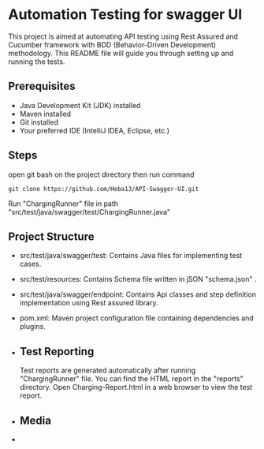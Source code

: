 # Automation Testing for swagger UI

This project is aimed at automating API testing using Rest Assured and Cucumber framework with BDD (Behavior-Driven Development) methodology. 
This README file will guide you through setting up and running the tests.

## Prerequisites

- Java Development Kit (JDK) installed
- Maven installed
- Git installed
- Your preferred IDE (IntelliJ IDEA, Eclipse, etc.)

## Steps

open git bash on the project directory then run command 
```
git clone https://github.com/Heba13/API-Swagger-UI.git
```
Run "ChargingRunner" file in path "src/test/java/swagger/test/ChargingRunner.java"

## Project Structure
- src/test/java/swagger/test: Contains Java files for implementing test cases.
- src/test/resources: Contains Schema file written in jSON "schema.json" .
- src/test/java/swagger/endpoint: Contains Api classes and step definition implementation using Rest assured library.
- pom.xml: Maven project configuration file containing dependencies and plugins.

- ## Test Reporting
  Test reports are generated automatically after running "ChargingRunner" file.
  You can find the HTML report in the "reports" directory.
  Open Charging-Report.html in a web browser to view the test report.

- ## Media 
- 

